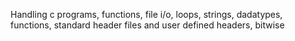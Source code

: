 Handling c programs, functions, file i/o, loops, strings, dadatypes, functions, standard header files and user defined headers, bitwise
